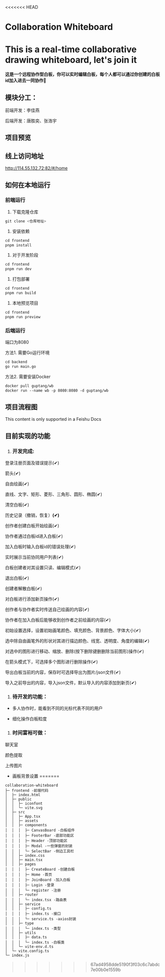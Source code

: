 <<<<<<< HEAD
# Collaboration Whiteboard
# **This is a real-time collaborative drawing whiteboard, let's join it**

**这是一个远程协作型白板，你可以实时编辑白板，每个人都可以通过你创建的白板id加入进去一同协作🤗**

## 模块分工：

前端开发：李佳燕

后端开发：唐胜奕、张浩宇

## 项目预览

## 线上访问地址

http://114.55.132.72:82/#/home

## 如何在本地运行

### 前端运行

1. 下载克隆仓库

```JavaScript
git clone <仓库地址>
```

1. 安装依赖

```JavaScript
cd frontend
pnpm install
```

1. 对于开发阶段

```JavaScript
cd frontend
pnpm run dev
```

1. 打包部署

```JavaScript
cd frontend
pnpm run build
```

1. 本地预览项目

```JavaScript
cd frontend
pnpm run preview
```

### 后端运行

端口为8080

方法1. 需要Go运行环境

```Dockerfile
cd backend
go run main.go
```

方法2. 需要安装Docker

```Dockerfile
docker pull guptang/wb
docker run --name wb -p 8080:8080 -d guptang/wb
```

## 项目流程图

This content is only supported in a Feishu Docs

## 目前实现的功能

1. ### 开发完成:

登录注册页面及错误提示(✔)

箭头(✔)

自由绘画(✔)

直线、文字、矩形、菱形、三角形、圆形、椭圆(✔)

清空白板(✔)

历史记录（撤销，恢复）**(✔)**

创作者创建白板开始绘画(✔)

协作者通过白板id进入白板(✔)

加入白板时输入白板id的错误处理(✔)

实时展示当前协同用户列表(✔)

白板创建者对其设置只读、编辑模式(✔)

退出白板(✔)

创建者解散白板(✔)

对白板进行添加新页操作(✔)

创作者与协作者实时传送自己绘画的内容(✔)

协作者在加入白板后能够收到创作者之前绘画的内容(✔)

初始设置选择，设置初始画笔颜色、填充颜色、背景颜色、字体大小(✔)

选中除自由画笔外的形状对其进行描边颜色、线宽、透明度、角度的编辑(✔)

对选中的图形进行移动、缩放、删除(按下删除键删删除当前图形)操作(✔)

在箭头模式下，可选择多个图形进行删除操作(✔)

导出白板当前的内容，保存时可选择导出为图片/json文件(✔)

导入之前导出的内容，导入json文件，默认导入的内容添加到新页(✔)

1. ### 待开发的功能：

- 多人协作时，能看到不同的光标代表不同的用户

- 细化操作白板粒度

1. ### 时间富裕可做：

聊天室

颜色提取

上传图片

- 画板背景设置
=======

```
collaboration-whiteboard
├─ frontend -前端代码
│  ├─ index.html
│  ├─ public
│  │  ├─ iconfont
│  │  └─ vite.svg
│  ├─ src
│  │  ├─ App.tsx
│  │  ├─ assets
│  │  ├─ components
│  │  │  ├─ CanvasBoard -白板组件
│  │  │  ├─ FooterBar -底部功能区
│  │  │  ├─ Header -顶部功能区
│  │  │  ├─ Modal -一些弹窗的封装
│  │  │  └─ SelectBar -侧边工具栏
│  │  ├─ index.css
│  │  ├─ main.tsx
│  │  ├─ pages
│  │  │  ├─ CreateBoard -创建白板
│  │  │  ├─ Home -首页
│  │  │  ├─ JoinBoard -加入白板
│  │  │  ├─ Login -登录
│  │  │  └─ register -注册
│  │  ├─ router
│  │  │  └─ index.tsx -路由表
│  │  ├─ service
│  │  │  ├─ config.ts
│  │  │  ├─ index.ts -接口
│  │  │  └─ service.ts -axios封装
│  │  ├─ type
│  │  │  └─ index.ts -类型
│  │  ├─ utils
│  │  │  ├─ data.ts
│  │  │  └─ index.ts -白板类
│  │  └─ vite-env.d.ts
│  └─ vite.config.ts
└─ index.js

```
>>>>>>> 67ad4958dde5190f3f03c6c7abdc7e00b0e1559b
